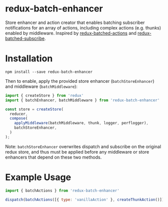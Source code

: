 # redux-batch-enhancer
Store enhancer and action creator that enables batching subscriber notifications for an array of actions, including complex actions (e.g. thunks) enabled by middleware. Inspired by [redux-batched-actions](https://github.com/tshelburne/redux-batched-actions) and [redux-batched-subscribe](https://github.com/tappleby/redux-batched-subscribe).

# Installation
```
npm install --save redux-batch-enhancer
```
Then to enable, apply the provided store enhancer (```batchStoreEnhancer```) and middleware (```batchMiddleware```):
```javascript
import { createStore } from 'redux'
import { batchEnhancer, batchMiddleware } from 'redux-batch-enhancer'

const store = createStore(
  reducer,
  compose(
    applyMiddleware(batchMiddleware, thunk, logger, perflogger),
    batchStoreEnhancer,
  )
);
```
Note: ```batchStoreEnhancer``` overwrites dispatch and subscribe on the original redux store, and thus must be applied before any middleware or store enhancers that depend on these two methods.

# Example Usage
```javascript
import { batchActions } from 'redux-batch-enhancer'

dispatch(batchActions([{ type: 'vanillaAction' }, createThunkAction()]));
```
